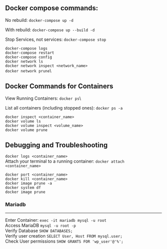 ## Docker compose commands:

No rebuild:
`docker-compose up -d`

With rebuild:
`docker-compose up --build -d`

Stop Services, not services:
`docker-compose stop`

`docker-compose logs`\
`docker-compose restart`\
`docker-compose config`\
`docker network ls`\
`docker network inspect <network_name>`\
`docker network prune`\

## Docker Commands for Containers

View Running Containers:
`docker ps`\

List all containers (including stopped ones):
`docker ps -a`

`docker inspect <container_name>`\
`docker volume ls`\
`docker volume inspect <volume_name>`\
`docker volume prune`

## Debugging and Troubleshooting

`docker logs <container_name>`\
Attach your terminal to a running container:
`docker attach <container_name>`

`docker port <container_name>`\
`docker kill <container_name>`\
`docker image prune -a`\
`docker system df`\
`docker image prune`

### Mariadb
---
Enter Container:
`exec -it mariadb mysql -u root` \
Access MariaDB
`mysql -u root -p`\
Verify Database
`SHOW DATABASES;`\
Verify user creation
`SELECT User, Host FROM mysql.user;`\
Check User permissions
`SHOW GRANTS FOR 'wp_user'@'%';`